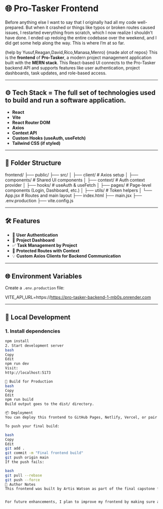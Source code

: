 # 🌐 Pro-Tasker Frontend
Before anything else  I want to say that I originally had all my code well-prepared. But when it crashed or things like typos or broken routes caused issues, I restarted everything from scratch, which I now realize I shouldn’t have done. I ended up redoing the entire codebase over the weekend, and I did get some help along the way. This is where I’m at so far.


(help by Yusuf,Reagan,David,Rico,Manasa,Menro)
{made alot of repos}
This is the **frontend** of **Pro-Tasker**, a modern project management application built with the **MERN stack**. This React-based UI connects to the Pro-Tasker backend API and supports features like user authentication, project dashboards, task updates, and role-based access.

---

## ⚙️ Tech Stack = The full set of technologies used to build and run a software application.

- **React**
- **Vite**
- **React Router DOM**
- **Axios**
- **Context API**
- **Custom Hooks (useAuth, useFetch)**
- **Tailwind CSS (if styled)**

---

## 📁 Folder Structure

frontend/
├── public/
├── src/
│ ├── client/ # Axios setup
│ ├── components/ # Shared UI components
│ ├── context/ # Auth context provider
│ ├── hooks/ # useAuth & useFetch
│ ├── pages/ # Page-level components (Login, Dashboard, etc.)
│ ├── utils/ # Token helpers
│ └── App.jsx # Routes and main layout
├── index.html
├── main.jsx
├── .env.production
├── vite.config.js


---

## 🛠️ Features

- 🔐 **User Authentication**
- 📁 **Project Dashboard**
- ✅ **Task Management by Project**
- 🔄 **Protected Routes with Context**
- 💡 **Custom Axios Clients for Backend Communication**

---

## 🌐 Environment Variables

Create a `.env.production` file:

VITE_API_URL=https://https://pro-tasker-backend-1-mb0s.onrender.com


---

## 🧪 Local Development

### 1. Install dependencies

```bash
npm install
2. Start development server
bash
Copy
Edit
npm run dev
Visit:
http://localhost:5173

🚀 Build for Production
bash
Copy
Edit
npm run build
Build output goes to the dist/ directory.

📦 Deployment
You can deploy this frontend to GitHub Pages, Netlify, Vercel, or pair it with your backend deployment on Render or Heroku.

To push your final build:

bash
Copy
Edit
git add .
git commit -m "Final frontend build"
git push origin main
If the push fails:

bash
git pull --rebase
git push --force
🧠 Author Notes
This frontend was built by Artis Watson as part of the final capstone for a full-stack MERN bootcamp. It demonstrates real-world architecture, client-server communication, and secure React app development.


For future enhancements, I plan to improve my frontend by making sure all pages and routes are properly handled and no pages return a “not found” error. I also want to apply styles and visual cues for task due dates, as well as complete the functionality of my task adder component.

